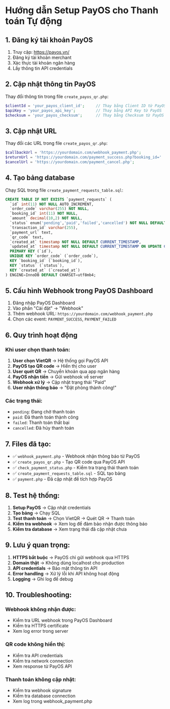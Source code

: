 # Hướng dẫn Setup PayOS cho Thanh toán Tự động

## 1. Đăng ký tài khoản PayOS

1. Truy cập: https://payos.vn/
2. Đăng ký tài khoản merchant
3. Xác thực tài khoản ngân hàng
4. Lấy thông tin API credentials

## 2. Cập nhật thông tin PayOS

Thay đổi thông tin trong file `create_payos_qr.php`:

```php
$clientId = 'your_payos_client_id';     // Thay bằng Client ID từ PayOS
$apiKey = 'your_payos_api_key';         // Thay bằng API Key từ PayOS  
$checksum = 'your_payos_checksum';      // Thay bằng Checksum từ PayOS
```

## 3. Cập nhật URL

Thay đổi các URL trong file `create_payos_qr.php`:

```php
$callbackUrl = 'https://yourdomain.com/webhook_payment.php';
$returnUrl = 'https://yourdomain.com/payment_success.php?booking_id=' . $booking['id'];
$cancelUrl = 'https://yourdomain.com/payment_cancel.php';
```

## 4. Tạo bảng database

Chạy SQL trong file `create_payment_requests_table.sql`:

```sql
CREATE TABLE IF NOT EXISTS `payment_requests` (
  `id` int(11) NOT NULL AUTO_INCREMENT,
  `order_code` varchar(255) NOT NULL,
  `booking_id` int(11) NOT NULL,
  `amount` decimal(10,2) NOT NULL,
  `status` enum('pending','paid','failed','cancelled') NOT NULL DEFAULT 'pending',
  `transaction_id` varchar(255),
  `payment_url` text,
  `qr_code` text,
  `created_at` timestamp NOT NULL DEFAULT CURRENT_TIMESTAMP,
  `updated_at` timestamp NOT NULL DEFAULT CURRENT_TIMESTAMP ON UPDATE CURRENT_TIMESTAMP,
  PRIMARY KEY (`id`),
  UNIQUE KEY `order_code` (`order_code`),
  KEY `booking_id` (`booking_id`),
  KEY `status` (`status`),
  KEY `created_at` (`created_at`)
) ENGINE=InnoDB DEFAULT CHARSET=utf8mb4;
```

## 5. Cấu hình Webhook trong PayOS Dashboard

1. Đăng nhập PayOS Dashboard
2. Vào phần "Cài đặt" → "Webhook"
3. Thêm webhook URL: `https://yourdomain.com/webhook_payment.php`
4. Chọn các event: `PAYMENT_SUCCESS`, `PAYMENT_FAILED`

## 6. Quy trình hoạt động

### Khi user chọn thanh toán:

1. **User chọn VietQR** → Hệ thống gọi PayOS API
2. **PayOS tạo QR code** → Hiển thị cho user
3. **User quét QR** → Chuyển khoản qua app ngân hàng
4. **PayOS nhận tiền** → Gửi webhook về server
5. **Webhook xử lý** → Cập nhật trạng thái "Paid"
6. **User nhận thông báo** → "Đặt phòng thành công!"

### Các trạng thái:

- `pending`: Đang chờ thanh toán
- `paid`: Đã thanh toán thành công
- `failed`: Thanh toán thất bại
- `cancelled`: Đã hủy thanh toán

## 7. Files đã tạo:

- ✅ `webhook_payment.php` - Webhook nhận thông báo từ PayOS
- ✅ `create_payos_qr.php` - Tạo QR code qua PayOS API
- ✅ `check_payment_status.php` - Kiểm tra trạng thái thanh toán
- ✅ `create_payment_requests_table.sql` - SQL tạo bảng
- ✅ `payment.php` - Đã cập nhật để tích hợp PayOS

## 8. Test hệ thống:

1. **Setup PayOS** → Cập nhật credentials
2. **Tạo bảng** → Chạy SQL
3. **Test thanh toán** → Chọn VietQR → Quét QR → Thanh toán
4. **Kiểm tra webhook** → Xem log để đảm bảo nhận được thông báo
5. **Kiểm tra database** → Xem trạng thái đã cập nhật chưa

## 9. Lưu ý quan trọng:

1. **HTTPS bắt buộc** → PayOS chỉ gửi webhook qua HTTPS
2. **Domain thật** → Không dùng localhost cho production
3. **API credentials** → Bảo mật thông tin API
4. **Error handling** → Xử lý lỗi khi API không hoạt động
5. **Logging** → Ghi log để debug

## 10. Troubleshooting:

### Webhook không nhận được:
- Kiểm tra URL webhook trong PayOS Dashboard
- Kiểm tra HTTPS certificate
- Xem log error trong server

### QR code không hiển thị:
- Kiểm tra API credentials
- Kiểm tra network connection
- Xem response từ PayOS API

### Thanh toán không cập nhật:
- Kiểm tra webhook signature
- Kiểm tra database connection
- Xem log trong webhook_payment.php
